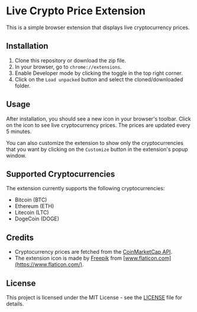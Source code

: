 # Live Crypto Price Extension

This is a simple browser extension that displays live cryptocurrency prices.

## Installation

1. Clone this repository or download the zip file.
2. In your browser, go to `chrome://extensions`.
3. Enable Developer mode by clicking the toggle in the top right corner.
4. Click on the `Load unpacked` button and select the cloned/downloaded folder.

## Usage

After installation, you should see a new icon in your browser's toolbar. Click on the icon to see live cryptocurrency prices. The prices are updated every 5 minutes.

You can also customize the extension to show only the cryptocurrencies that you want by clicking on the `Customize` button in the extension's popup window.

## Supported Cryptocurrencies

The extension currently supports the following cryptocurrencies:

- Bitcoin (BTC)
- Ethereum (ETH)
- Litecoin (LTC)
- DogeCoin (DOGE)

## Credits

- Cryptocurrency prices are fetched from the [CoinMarketCap API](https://coinmarketcap.com/api/).
- The extension icon is made by [Freepik](https://www.flaticon.com/authors/freepik) from [www.flaticon.com](https://www.flaticon.com/).

## License

This project is licensed under the MIT License - see the [LICENSE](LICENSE) file for details.
